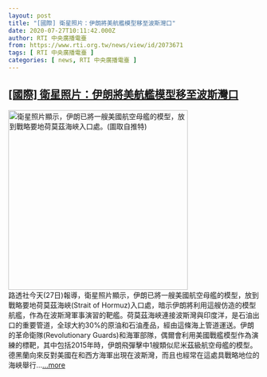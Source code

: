 ```yaml
---
layout: post
title: "[國際] 衛星照片：伊朗將美航艦模型移至波斯灣口"
date: 2020-07-27T10:11:42.000Z
author: RTI 中央廣播電臺
from: https://www.rti.org.tw/news/view/id/2073671
tags: [ RTI 中央廣播電臺 ]
categories: [ news, RTI 中央廣播電臺 ]
---
```

<!--1595844702000-->
[[國際] 衛星照片：伊朗將美航艦模型移至波斯灣口](https://www.rti.org.tw/news/view/id/2073671)
------

<div>
<img src="https://static.rti.org.tw/assets/thumbnails/2020/07/27/16b2d644bc2b5fdb456ff1d4e5928d27.jpg" width="360" alt="衛星照片顯示，伊朗已將一艘美國航空母艦的模型，放到戰略要地荷莫茲海峽入口處。(圖取自推特)" title="衛星照片顯示，伊朗已將一艘美國航空母艦的模型，放到戰略要地荷莫茲海峽入口處。(圖取自推特)"><br>路透社今天(27日)報導，衛星照片顯示，伊朗已將一艘美國航空母艦的模型，放到戰略要地荷莫茲海峽(Strait of Hormuz)入口處，暗示伊朗將利用這艘仿造的模型航艦，作為在波斯灣軍事演習的靶艦。荷莫茲海峽連接波斯灣與印度洋，是石油出口的重要管道，全球大約30%的原油和石油產品，經由這條海上管道運送。伊朗的革命衛隊(Revolutionary Guards)和海軍部隊，偶爾會利用美國戰艦模型作為演練的標靶，其中包括2015年時，伊朗飛彈擊中1艘類似尼米茲級航空母艦的模型。德黑蘭向來反對美國在和西方海軍出現在波斯灣，而且也經常在這處具戰略地位的海峽舉行...<a target="_blank" href="https://www.rti.org.tw/news/view/id/2073671">...more</a>
</div>
